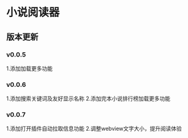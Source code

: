 # 小说阅读器

## 版本更新

### v0.0.5

1.添加加载更多功能

### v0.0.6

1.添加搜索关键词及友好显示名称
2.添加完本小说排行榜加载更多功能

### v0.0.7

1.添加打开插件自动拉取信息功能
2.调整webview文字大小，提升阅读体验
